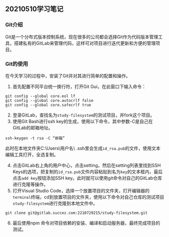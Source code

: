 ## 20210510学习笔记
### Git介绍

Git是一个分布式版本控制系统，现在很多的公司都会选择Git作为代码版本管理工具，搭建私有的GitLab来管理代码，这样可对项目进行迭代更新和方便的管理项目。

### Git的使用

在今天学习的过程中，安装了Git并对其进行简单的配置和操作。

1. 首先配置不同平台统一换行符，打开Git Gui，在此窗口下输入命令：

```
git config --global core.eol lf
git config --global core.autocrlf false
git config --global core.safecrlf true
```

2. 登录GitLab，查找名为``study-filesystem``的测试项目，并fork这个项目。
3. 使用Git Bash进行ssh key的生成，使用以下命令，其中参数-C是自己在GitLab的邮箱地址。

```
ssh-keygen -t rsa -C “邮箱”
```

此时在本地文件夹C:\Users\用户名\ .ssh里会生成``id_rsa.pub``的文件，使用文本编辑工具打开，全选复制。

4. 点击GitLab右上角的用户中心，点击setting，然后在setting列表里找到SSH Keys的选项，把复制的``id_rsa.pub``文件内容粘贴到名为``key``的文本框内，最后点击``add key``按钮添加SSH key。此时就可以使用git命令对自己的GitLab仓库进行克隆等操作。
5. 打开Visual Studio Code，选择一个放置项目的文件夹，打开编辑器的``terminal``终端，cd到放置项目的文件夹，使用以下命令对自己仓库的测试项目``study-filesystem``进行克隆到本地文件中。

```
git clone git@gitlab.succez.com:2210729215/study-filesystem.git
```

6. 最后使用npm 命令对项目依赖的安装、编译和启动服务器，最终完成项目的测试。

